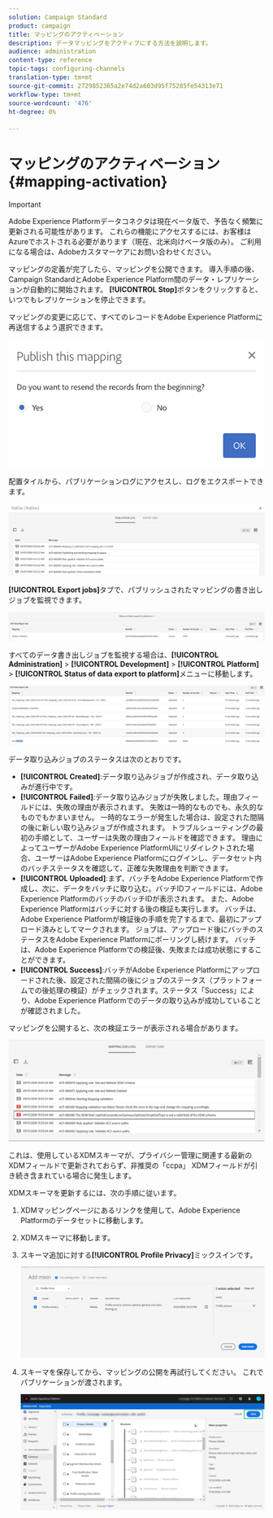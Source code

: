 ```yaml
---
solution: Campaign Standard
product: campaign
title: マッピングのアクティベーション
description: データマッピングをアクティブにする方法を説明します。
audience: administration
content-type: reference
topic-tags: configuring-channels
translation-type: tm+mt
source-git-commit: 2729852365a2e74d2a603d95f75285fe54313e71
workflow-type: tm+mt
source-wordcount: '476'
ht-degree: 0%

---
```



# マッピングのアクティベーション {#mapping-activation}

>[!IMPORTANT]
>
>Adobe Experience Platformデータコネクタは現在ベータ版で、予告なく頻繁に更新される可能性があります。 これらの機能にアクセスするには、お客様はAzureでホストされる必要があります（現在、北米向けベータ版のみ）。 ご利用になる場合は、Adobeカスタマーケアにお問い合わせください。

マッピングの定義が完了したら、マッピングを公開できます。 導入手順の後、Campaign StandardとAdobe Experience Platform間のデータ・レプリケーションが自動的に開始されます。 **[!UICONTROL Stop]**&#x200B;ボタンをクリックすると、いつでもレプリケーションを停止できます。

マッピングの変更に応じて、すべてのレコードをAdobe Experience Platformに再送信するよう選択できます。

![](assets/aep_publishmapping.png)

配置タイルから、パブリケーションログにアクセスし、ログをエクスポートできます。

![](assets/aep_publog.png)

**[!UICONTROL Export jobs]**&#x200B;タブで、パブリッシュされたマッピングの書き出しジョブを監視できます。

![](assets/aep_jobstatus.png)

すべてのデータ書き出しジョブを監視する場合は、**[!UICONTROL Administration]** > **[!UICONTROL Development]** > **[!UICONTROL Platform]** > **[!UICONTROL Status of data export to platform]**&#x200B;メニューに移動します。

![](assets/aep_statusmapping.png)

データ取り込みジョブのステータスは次のとおりです。

* **[!UICONTROL Created]**:データ取り込みジョブが作成され、データ取り込みが進行中です。
* **[!UICONTROL Failed]**:データ取り込みジョブが失敗しました。理由フィールドには、失敗の理由が表示されます。 失敗は一時的なものでも、永久的なものでもかまいません。 一時的なエラーが発生した場合は、設定された間隔の後に新しい取り込みジョブが作成されます。 トラブルシューティングの最初の手順として、ユーザーは失敗の理由フィールドを確認できます。 理由によってユーザーがAdobe Experience PlatformUIにリダイレクトされた場合、ユーザーはAdobe Experience Platformにログインし、データセット内のバッチステータスを確認して、正確な失敗理由を判断できます。
* **[!UICONTROL Uploaded]**:まず、バッチをAdobe Experience Platformで作成し、次に、データをバッチに取り込む。バッチIDフィールドには、Adobe Experience PlatformのバッチのバッチIDが表示されます。 また、Adobe Experience Platformはバッチに対する後の検証も実行します。 バッチは、Adobe Experience Platformが検証後の手順を完了するまで、最初にアップロード済みとしてマークされます。 ジョブは、アップロード後にバッチのステータスをAdobe Experience Platformにポーリングし続けます。 バッチは、Adobe Experience Platformでの検証後、失敗または成功状態にすることができます。
* **[!UICONTROL Success]**:バッチがAdobe Experience Platformにアップロードされた後、設定された間隔の後にジョブのステータス（プラットフォームでの後処理の検証）がチェックされます。ステータス「Success」により、Adobe Experience Platformでのデータの取り込みが成功していることが確認されました。

マッピングを公開すると、次の検証エラーが表示される場合があります。

![](assets/aep_datamapping_ccpa.png)

これは、使用しているXDMスキーマが、プライバシー管理に関連する最新のXDMフィールドで更新されておらず、非推奨の「ccpa」 XDMフィールドが引き続き含まれている場合に発生します。

XDMスキーマを更新するには、次の手順に従います。

1. XDMマッピングページにあるリンクを使用して、Adobe Experience Platformのデータセットに移動します。

1. XDMスキーマに移動します。

1. スキーマ追加に対する&#x200B;**[!UICONTROL Profile Privacy]**&#x200B;ミックスインです。

   ![](assets/aep_datamapping_privacyfield.png)

1. スキーマを保存してから、マッピングの公開を再試行してください。 これでパブリケーションが渡されます。

   ![](assets/aep_save_mapping.png)
